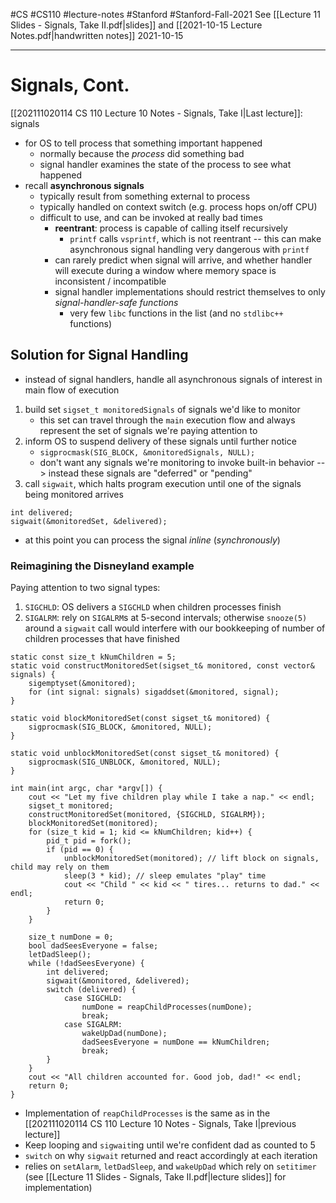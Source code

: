 #CS #CS110 #lecture-notes #Stanford #Stanford-Fall-2021 
See [[Lecture 11 Slides - Signals, Take II.pdf|slides]] and [[2021-10-15 Lecture Notes.pdf|handwritten notes]]
2021-10-15
___
# Signals, Cont.
[[202111020114 CS 110 Lecture 10 Notes - Signals, Take I|Last lecture]]: signals
- for OS to tell process that something important happened
	- normally because the *process* did something bad
	- signal handler examines the state of the process to see what happened
- recall **asynchronous signals**
	- typically result from something external to process
	- typically handled on context switch (e.g. process hops on/off CPU)
	- difficult to use, and can be invoked at really bad times
		- **reentrant**: process is capable of calling itself recursively
			- `printf` calls `vsprintf`, which is not reentrant -- this can make asynchronous signal handling very dangerous with `printf`
		- can rarely predict when signal will arrive, and whether handler will execute during a window where memory space is inconsistent / incompatible
		- signal handler implementations should restrict themselves to only *signal-handler-safe functions*
			- very few `libc` functions in the list (and no `stdlibc++` functions)

## Solution for Signal Handling
- instead of signal handlers, handle all asynchronous signals of interest in main flow of execution
1. build set `sigset_t monitoredSignals` of signals we'd like to monitor
	- this set can travel through the `main` execution flow and always represent the set of signals we're paying attention to
2. inform OS to suspend delivery of these signals until further notice
	- `sigprocmask(SIG_BLOCK, &monitoredSignals, NULL);`
	- don't want any signals we're monitoring to invoke built-in behavior --> instead these signals are "deferred" or "pending"
3. call `sigwait`, which halts program execution until one of the signals being monitored arrives
```
int delivered;
sigwait(&monitoredSet, &delivered);
```
- at this point you can process the signal *inline* (*synchronously*)

### Reimagining the Disneyland example
Paying attention to two signal types:
1. `SIGCHLD`: OS delivers a `SIGCHLD` when children processes finish
2. `SIGALRM`: rely on `SIGALRM`s at 5-second intervals; otherwise `snooze(5)` around a `sigwait` call would interfere with our bookkeeping of number of children processes that have finished

```
static const size_t kNumChildren = 5;
static void constructMonitoredSet(sigset_t& monitored, const vector& signals) {
	sigemptyset(&monitored);
	for (int signal: signals) sigaddset(&monitored, signal);
}

static void blockMonitoredSet(const sigset_t& monitored) {
	sigprocmask(SIG_BLOCK, &monitored, NULL);
}

static void unblockMonitoredSet(const sigset_t& monitored) {
	sigprocmask(SIG_UNBLOCK, &monitored, NULL);
}

int main(int argc, char *argv[]) {
	cout << "Let my five children play while I take a nap." << endl;
	sigset_t monitored;
	constructMonitoredSet(monitored, {SIGCHLD, SIGALRM});
	blockMonitoredSet(monitored);
	for (size_t kid = 1; kid <= kNumChildren; kid++) {
		pid_t pid = fork();
		if (pid == 0) {
			unblockMonitoredSet(monitored); // lift block on signals, child may rely on them
			sleep(3 * kid); // sleep emulates "play" time
			cout << "Child " << kid << " tires... returns to dad." << endl;
			return 0;
		}
	}
	
	size_t numDone = 0;
	bool dadSeesEveryone = false;
	letDadSleep();
	while (!dadSeesEveryone) {
		int delivered;
		sigwait(&monitored, &delivered);
		switch (delivered) {
			case SIGCHLD:
				numDone = reapChildProcesses(numDone);
				break;
			case SIGALRM:
				wakeUpDad(numDone);
				dadSeesEveryone = numDone == kNumChildren;
				break;
		}
	}
	cout << "All children accounted for. Good job, dad!" << endl;
	return 0;
}
```

- Implementation of `reapChildProcesses` is the same as in the [[202111020114 CS 110 Lecture 10 Notes - Signals, Take I|previous lecture]]
- Keep looping and `sigwait`ing until we're confident dad as counted to 5
- `switch` on why `sigwait` returned and react accordingly at each iteration
- relies on `setAlarm`, `letDadSleep`, and `wakeUpDad` which rely on `setitimer` (see [[Lecture 11 Slides - Signals, Take II.pdf|lecture slides]] for implementation)